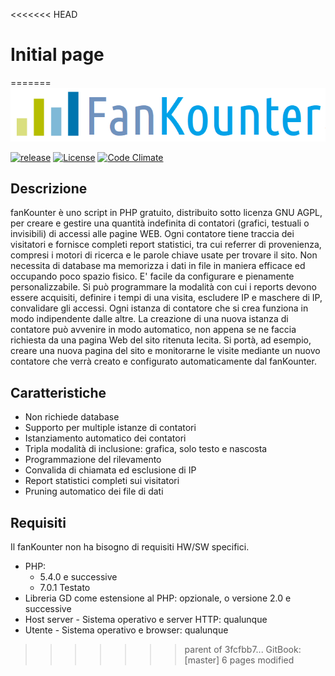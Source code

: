 <<<<<<< HEAD
# Initial page

=======
![#fasnKounter](/fk_nover.png)

[![release](http://github-release-version.herokuapp.com/github/lucliscio/fanKounter/release.svg?style=flat)](https://github.com/lucliscio/fanKounter/releases/latest)
[![License](https://poser.pugx.org/lucliscio/fankounter/license)](https://packagist.org/packages/lucliscio/fankounter)
[![Code Climate](https://codeclimate.com/github/lucliscio/fanKounter/badges/gpa.svg)](https://codeclimate.com/github/lucliscio/fanKounter)

## Descrizione
fanKounter è uno script in PHP gratuito, distribuito sotto licenza GNU AGPL, per creare e gestire una quantità indefinita di contatori (grafici, testuali o invisibili) di accessi alle pagine WEB.
Ogni contatore tiene traccia dei visitatori e fornisce completi report statistici, tra cui referrer di provenienza, compresi i motori di ricerca e le parole chiave usate per trovare il sito.
Non necessita di database ma memorizza i dati in file in maniera efficace ed occupando poco spazio fisico.
E' facile da configurare e pienamente personalizzabile. Si può programmare la modalità con cui i reports devono essere acquisiti, definire i tempi di una visita, escludere IP e maschere di IP, convalidare gli accessi.
Ogni istanza di contatore che si crea funziona in modo indipendente dalle altre.
La creazione di una nuova istanza di contatore può avvenire in modo automatico, non appena se ne faccia richiesta da una pagina Web del sito ritenuta lecita. Si portà, ad esempio, creare una nuova pagina del sito e monitorarne le visite mediante un nuovo contatore che verrà creato e configurato automaticamente dal fanKounter.

## Caratteristiche
- Non richiede database
- Supporto per multiple istanze di contatori
- Istanziamento automatico dei contatori
- Tripla modalità di inclusione: grafica, solo testo e nascosta
- Programmazione del rilevamento
- Convalida di chiamata ed esclusione di IP
- Report statistici completi sui visitatori
- Pruning automatico dei file di dati

## Requisiti
Il fanKounter non ha bisogno di requisiti HW/SW specifici.
- PHP: 
  - 5.4.0 e successive
  - 7.0.1 Testato
- Libreria GD come estensione al PHP: opzionale, o versione 2.0 e successive
- Host server - Sistema operativo e server HTTP: qualunque
- Utente - Sistema operativo e browser: qualunque
>>>>>>> parent of 3fcfbb7... GitBook: [master] 6 pages modified
